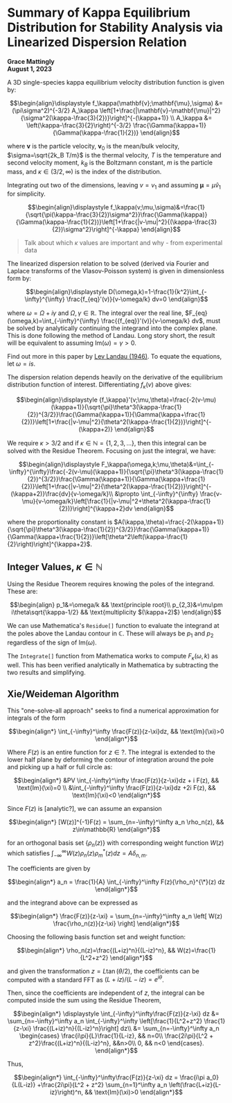 # Summary of Kappa Equilibrium Distribution for Stability Analysis via Linearized Dispersion Relation

**Grace Mattingly**  
**August 1, 2023**

A 3D single-species kappa equilibrium velocity distribution function is given by:

$$\begin{align}\displaystyle 
    f_\kappa(\mathbf{v};\mathbf{\mu},\sigma) &= (\pi\sigma^2)^{-3/2} A_\kappa \left[1+\frac{|\mathbf{v}-\mathbf{\mu}|^2}{\sigma^2(\kappa-\frac{3}{2})}\right]^{-(\kappa+1)} \\
    A_\kappa &= \left(\kappa-\frac{3}{2}\right)^{-3/2} \frac{\Gamma(\kappa+1)}{\Gamma(\kappa-\frac{1}{2})}
\end{align}$$

where $\mathbf{v}$ is the particle velocity, $\mathbf{v}_0$ is the mean/bulk velocity, $\sigma=\sqrt{2k_B T/m}$ is the thermal velocity, $T$ is the temperature and second velocity moment, $k_B$ is the Boltzmann constant, $m$ is the particle mass, and $\kappa\in(3/2,\infty)$ is the index of the distribution.

Integrating out two of the dimensions, leaving $v=v_1$ and assuming $\mathbf{\mu}=\mu \hat{v}_1$ for simplicity.

$$\begin{align}\displaystyle 
    f_\kappa(v;\mu,\sigma)&=\frac{1}{\sqrt{\pi(\kappa-\frac{3}{2})\sigma^2}}\frac{\Gamma(\kappa)}{\Gamma(\kappa-\frac{1}{2})}\left[1+\frac{|v-\mu|^2}{(\kappa-\frac{3}{2})\sigma^2}\right]^{-\kappa} 
\end{align}$$

> Talk about which $\kappa$ values are important and why - from experimental data

The linearized dispersion relation to be solved (derived via Fourier and Laplace transforms of the Vlasov-Poisson system) is given in dimensionless form by:

$$\begin{align}\displaystyle 
D(\omega,k)=1-\frac{1}{k^2}\int_{-\infty}^{\infty} \frac{f_{eq}'(v)}{v-\omega/k} dv=0
\end{align}$$

where $\omega=\Omega+i\gamma$ and $\Omega,\gamma\in\mathbb{R}$. The integral over the real line, $F_{eq}(\omega,k)=\int_{-\infty}^{\infty} \frac{{f_{eq}}'(v)}{v-\omega/k} dv$, must be solved by analytically continuing the integrand into the complex plane. This is done following the method of Landau. Long story short, the result will be equivalent to assuming $\text{Im}(\omega)=\gamma>0$.

Find out more in this paper by [Lev Landau (1946)](https://github.com/gracecmatt/Plasma_Instabilities/blob/main/Notes/Summaries_of_Papers.md#on-the-vibrations-of-the-electrostatic-plasma-lev-landau-1946). To equate the equations, let $\omega=is$.

The dispersion relation depends heavily on the derivative of the equilibrium distribution function of interest. Differentiating $f_\kappa(v)$ above gives:

$$\begin{align}\displaystyle 
{f_\kappa}'(v;\mu,\theta)=\frac{-2(v-\mu)(\kappa+1)}{\sqrt{\pi}\theta^3(\kappa-\frac{1}{2})^{3/2}}\frac{\Gamma(\kappa+1)}{\Gamma(\kappa+\frac{1}{2})}\left[1+\frac{|v-\mu|^2}{\theta^2(\kappa-\frac{1}{2})}\right]^{-(\kappa+2)}
\end{align}$$

We require $\kappa>3/2$ and if $\kappa\in\mathbb{N}=\{1,2,3,\dots \}$, then this integral can be solved with the Residue Theorem. Focusing on just the integral, we have:

$$\begin{align}\displaystyle 
F_\kappa(\omega,k;\mu,\theta)&=\int_{-\infty}^{\infty}\frac{-2(v-\mu)(\kappa+1)}{\sqrt{\pi}\theta^3(\kappa-\frac{1}{2})^{3/2}}\frac{\Gamma(\kappa+1)}{\Gamma(\kappa+\frac{1}{2})}\left[1+\frac{|v-\mu|^2}{\theta^2(\kappa-\frac{1}{2})}\right]^{-(\kappa+2)}\frac{dv}{v-\omega/k}\\
&\propto \int_{-\infty}^{\infty} \frac{v-\mu}{v-\omega/k}\left[\frac{1}{|v-\mu|^2+\theta^2(\kappa-\frac{1}{2})}\right]^{\kappa+2}dv
\end{align}$$

where the proportionality constant is $A(\kappa,\theta)=\frac{-2(\kappa+1)}{\sqrt{\pi}\theta^3(\kappa-\frac{1}{2})^{3/2}}\frac{\Gamma(\kappa+1)}{\Gamma(\kappa+\frac{1}{2})}\left[\theta^2\left(\kappa-\frac{1}{2}\right)\right]^{\kappa+2}$.

## Integer Values, $\kappa\in\mathbb{N}$
Using the Residue Theorem requires knowing the poles of the integrand. These are:

$$\begin{align}
p_1&=\omega/k && \text{principle root}\\
p_{2,3}&=\mu\pm i\theta\sqrt{\kappa-1/2} && \text{multiplicity $(\kappa+2)$}
\end{align}$$

We can use Mathematica's `Residue[]` function to evaluate the integrand at the poles above the Landau contour in $\mathbb{C}$. These will always be $p_1$ and $p_2$ regardless of the sign of $\text{Im}(\omega)$.

The `Integrate[]` function from Mathematica works to compute ${F}_\kappa(\omega,k)$ as well. This has been verified analytically in Mathematica by subtracting the two results and simplifying.

## Xie/Weideman Algorithm

This "one-solve-all approach" seeks to find a numerical approximation for integrals of the form

$$\begin{align*}
    \int_{-\infty}^\infty \frac{F(z)}{z-\xi}dz, && \text{Im}(\xi)>0 
\end{align*}$$

Where $F(z)$ is an entire function for $z\in ?$. The integral is extended to the lower half plane by deforming the contour of integration around the pole and picking up a half or full circle as:

$$\begin{align*}
    &PV \int_{-\infty}^\infty \frac{F(z)}{z-\xi}dz + i F(z), && \text{Im}(\xi)=0 \\
    &\int_{-\infty}^\infty \frac{F(z)}{z-\xi}dz +2i F(z), && \text{Im}(\xi)<0
\end{align*}$$

Since $F(z)$ is [analytic?], we can assume an expansion 

$$\begin{align*}
   [W(z)]^{-1}F(z) = \sum_{n=-\infty}^\infty a_n \rho_n(z), && z\in\mathbb{R}
\end{align*}$$

for an orthogonal basis set $\{\rho_n(z)\}$ with corresponding weight function $W(z)$ which satisfies $\int_{-\infty}^\infty W(z)\rho_n(z)\rho_m^*(z) dz = A \delta_{n,m}$.

The coefficients are given by 

$$\begin{align*}
    a_n = \frac{1}{A} \int_{-\infty}^\infty F(z){\rho_n}^{\*}(z) dz
\end{align*}$$

and the integrand above can be expressed as 

$$\begin{align*}
   \frac{F(z)}{z-\xi} = \sum_{n=-\infty}^\infty a_n \left[ W(z) \frac{\rho_n(z)}{z-\xi} \right]
\end{align*}$$

Choosing the following basis function set and weight function:

$$\begin{align*}
   \rho_n(z)=\frac{(L+iz)^n}{(L-iz)^n}, && W(z)=\frac{1}{L^2+z^2}
\end{align*}$$

and given the transformation $z=L \tan(\theta/2)$, the coefficients can be computed with a standard FFT as $(L+iz)/(L-iz)=e^{i \theta}$. 

Then, since the coefficients are independent of $z$, the integral can be computed inside the sum using the Residue Theorem,

$$\begin{align*} \displaystyle
   \int_{-\infty}^\infty\frac{F(z)}{z-\xi} dz &=  \sum_{n=-\infty}^\infty a_n \int_{-\infty}^\infty \left[\frac{1}{L^2+z^2} \frac{1}{z-\xi} \frac{(L+iz)^n}{(L-iz)^n}\right] dz\\
    &=  \sum_{n=-\infty}^\infty a_n \begin{cases}
        \frac{i\pi}{L}\frac{1}{L-iz}, && n=0\\ 
        \frac{2i\pi}{L^2 + z^2}\frac{(L+iz)^n}{(L-iz)^n}, &&n>0\\
        0, && n<0
        \end{cases}.
\end{align*}$$

Thus, 

$$\begin{align*}
   \int_{-\infty}^\infty\frac{F(z)}{z-\xi} dz = \frac{i\pi a_0}{L(L-iz)} +\frac{2i\pi}{L^2 + z^2} \sum_{n=1}^\infty a_n \left(\frac{L+iz}{L-iz}\right)^n, && \text{Im}(\xi)>0
\end{align*}$$
